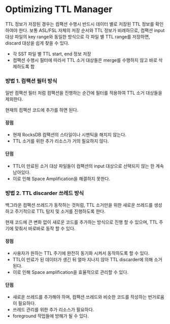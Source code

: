 # Optimizing TTL Manager

TTL 정보가 저장된 경우는 컴팩션 수행시 반드시 데이터 별로 저장된 TTL 정보를 확인하여야 한다. 보통 ASL/FSL 자체의 저장 순서와 TTL 정보가 비례하므로, 컴팩션 input 대상 파일의 key range와 동일한 방식으로 각 파일 별 TTL range를 저장하면, discard 대상을 쉽게 찾을 수 있다.

- 각 SST 파일 별 TTL start, end 정보 저장
- 컴팩션 수행시 필터에 따라서 TTL 소거 대상들은 merge를 수행하지 않고 바로 삭제하도록 함

### 방법 1. 컴팩션 필터 방식

일반 컴팩션 필터 처럼 컴팩션을 진행하는 순간에 필터를 적용하여 TTL 소거 대상들을 제외한다.

현재의 컴팩션 코드에 추가를 하면 된다.

#### 장점

- 현재 RocksDB 컴팩션의 스타일이나 시맨틱을 해치지 않는다.
- TTL 소거를 위한 추가 리소스가 거의 필요하지 않다.

#### 단점

- TTL이 만료된 소거 대상 파일들이 컴팩션의 input 대상으로 선택되지 않는 한 계속 남아있다.
- 이로 인해 Space Amplification을 해결하지 못한다. 

### 방법 2. TTL discarder 쓰레드 방식

백그라운 컴팩션 쓰레드가 동작하는 것처럼, TTL 소거만을 위한 새로운 쓰레드를 생성하고 주기적으로 TTL 탐지 및 소거를 진행하도록 한다. 

현재 코드에 큰 변화 없이 새로운 코드를 추가하는 방식으로 진행 할 수 있으며, TTL 주기에 맞춰서 바로바로 동작 할 수 있다.

#### 장점

- 사용자가 원하는 TTL 주기에 완전히 동기화 시켜서 동작하도록 할 수 있다.
- TTL이 만료가 된 데이터가 생긴 뒤 얼마 지나지 않아 TTL discarder에 의해 소거된다.
- 이로 인해 Space amplification을 효율적으로 관리할 수 있다.

#### 단점

- 새로운 쓰레드를 추가해야 하며, 컴팩션 쓰레드와 비슷한 코드를 작성하는 번거로움이 필요하다.
- 쓰레드 관리를 위한 추가 리소스가 필요하다.
- foreground 작업들에 방해가 될 수 있다.